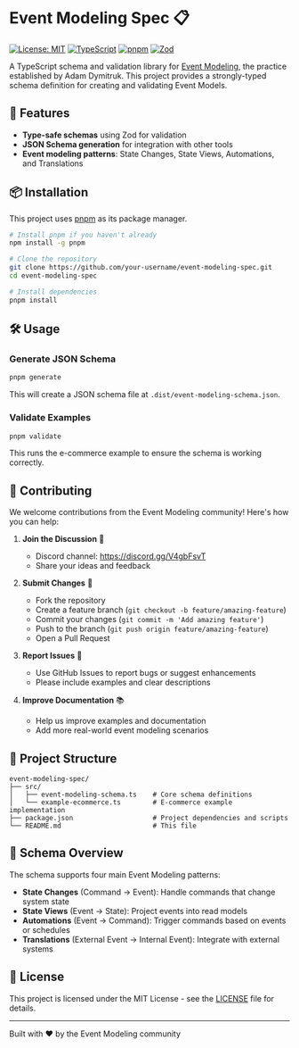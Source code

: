 # Event Modeling Spec 📋

[![License: MIT](https://img.shields.io/badge/License-MIT-yellow.svg)](https://opensource.org/licenses/MIT)
[![TypeScript](https://img.shields.io/badge/TypeScript-5.8+-blue.svg)](https://www.typescriptlang.org/)
[![pnpm](https://img.shields.io/badge/pnpm-10.12+-brightgreen.svg)](https://pnpm.io/)
[![Zod](https://img.shields.io/badge/Powered%20by-Zod-purple.svg)](https://zod.dev/)

A TypeScript schema and validation library for [Event Modeling](https://eventmodeling.org/), the practice established by Adam Dymitruk. This project provides a strongly-typed schema definition for creating and validating Event Models.

## 🚀 Features

- **Type-safe schemas** using Zod for validation
- **JSON Schema generation** for integration with other tools
- **Event modeling patterns**: State Changes, State Views, Automations, and Translations

## 📦 Installation

This project uses [pnpm](https://pnpm.io/) as its package manager.

```bash
# Install pnpm if you haven't already
npm install -g pnpm

# Clone the repository
git clone https://github.com/your-username/event-modeling-spec.git
cd event-modeling-spec

# Install dependencies
pnpm install
```

## 🛠️ Usage

### Generate JSON Schema

```bash
pnpm generate
```

This will create a JSON schema file at `.dist/event-modeling-schema.json`.

### Validate Examples

```bash
pnpm validate
```

This runs the e-commerce example to ensure the schema is working correctly.

## 🤝 Contributing

We welcome contributions from the Event Modeling community! Here's how you can help:

1. **Join the Discussion** 💬
   - Discord channel: https://discord.gg/V4gbFsvT
   - Share your ideas and feedback

2. **Submit Changes** 🔧
   - Fork the repository
   - Create a feature branch (`git checkout -b feature/amazing-feature`)
   - Commit your changes (`git commit -m 'Add amazing feature'`)
   - Push to the branch (`git push origin feature/amazing-feature`)
   - Open a Pull Request

3. **Report Issues** 🐛
   - Use GitHub Issues to report bugs or suggest enhancements
   - Please include examples and clear descriptions

4. **Improve Documentation** 📚
   - Help us improve examples and documentation
   - Add more real-world event modeling scenarios

## 📁 Project Structure

```
event-modeling-spec/
├── src/
│   ├── event-modeling-schema.ts    # Core schema definitions
│   └── example-ecommerce.ts        # E-commerce example implementation
├── package.json                    # Project dependencies and scripts
└── README.md                       # This file
```

## 🎯 Schema Overview

The schema supports four main Event Modeling patterns:

- **State Changes** (Command → Event): Handle commands that change system state
- **State Views** (Event → State): Project events into read models
- **Automations** (Event → Command): Trigger commands based on events or schedules
- **Translations** (External Event → Internal Event): Integrate with external systems

## 📜 License

This project is licensed under the MIT License - see the [LICENSE](LICENSE) file for details.

---

Built with ❤️ by the Event Modeling community
